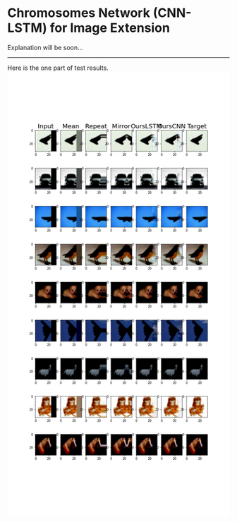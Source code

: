 # Chromosomes Network (CNN-LSTM) for Image Extension

Explanation will be soon...

---

Here is the one part of test results.
<img src="/test results/_0.fig.png?raw=true"/>
